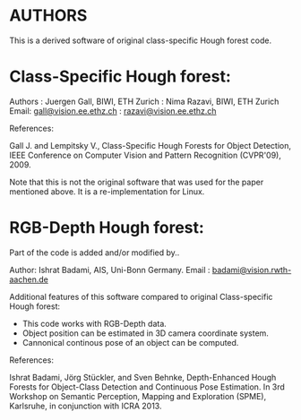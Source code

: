 AUTHORS
======================================
This is a derived software of original class-specific Hough forest code.


Class-Specific Hough forest:
===========================

Authors : Juergen Gall, BIWI, ETH Zurich
        : Nima Razavi, BIWI, ETH Zurich
Email: gall@vision.ee.ethz.ch
     : razavi@vision.ee.ethz.ch

References:

Gall J. and Lempitsky V., Class-Specific Hough Forests for 
Object Detection, IEEE Conference on Computer Vision and Pattern 
Recognition (CVPR'09), 2009.

Note that this is not the original software that was used for 
the paper mentioned above. It is a re-implementation for Linux. 


RGB-Depth Hough forest:
=======================

Part of the code is added and/or modified by..

Author: Ishrat Badami, AIS, Uni-Bonn Germany.
Email : badami@vision.rwth-aachen.de

Additional features of this software compared to original Class-specific Hough forest:
* This code works with RGB-Depth data. 
* Object position can be estimated in 3D camera coordinate system.
* Cannonical continous pose of an object can be computed.

References:

Ishrat Badami, Jörg Stückler, and Sven Behnke, Depth-Enhanced Hough Forests for Object-Class Detection and Continuous Pose Estimation.
In 3rd Workshop on Semantic Perception, Mapping and Exploration (SPME), Karlsruhe, in conjunction with ICRA 2013.

